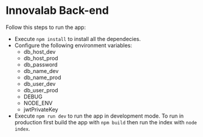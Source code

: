 # Innovalab Back-end

Follow this steps to run the app:

* Execute ```npm install``` to install all the dependecies.
* Configure the following environment variables:
    * db_host_dev
    * db_host_prod
    * db_password
    * db_name_dev
    * db_name_prod
    * db_user_dev
    * db_user_prod
    * DEBUG
    * NODE_ENV
    * jwtPrivateKey
* Execute ```npm run dev``` to run the app in development mode. To run in production
first build the app with ```npm build``` then run the index with ```node index```.